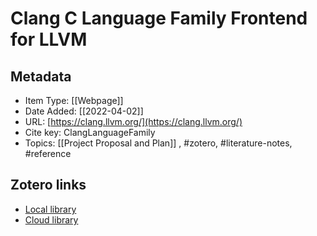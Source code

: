 # Clang C Language Family Frontend for LLVM

## Metadata

* Item Type: [[Webpage]]
* Date Added: [[2022-04-02]]
* URL: [https://clang.llvm.org/](https://clang.llvm.org/)
* Cite key: ClangLanguageFamily
* Topics: [[Project Proposal and Plan]]
, #zotero, #literature-notes, #reference


##  Zotero links
* [Local library](zotero://select/items/1_IYPAK3JS)
* [Cloud library](http://zotero.org/users/9285361/items/IYPAK3JS)

